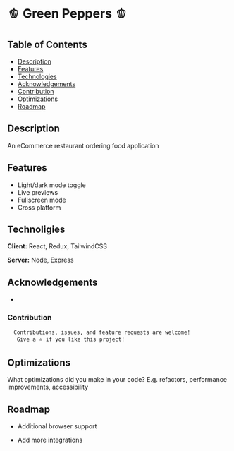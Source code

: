 # 🫑 Green Peppers 🫑

## Table of Contents
- [Description](#description)
- [Features](#features)
- [Technologies](#technoligies)
- [Acknowledgements](#acknowledgements)
- [Contribution](#contribution)
- [Optimizations](#optimizations)
- [Roadmap](#roadmap)

## Description
An eCommerce restaurant ordering food application

## Features

- Light/dark mode toggle
- Live previews
- Fullscreen mode
- Cross platform


## Technoligies

**Client:** React, Redux, TailwindCSS

**Server:** Node, Express


## Acknowledgements

 - 

### Contribution
```
  Contributions, issues, and feature requests are welcome!
   Give a ⭐️ if you like this project!
```

## Optimizations

What optimizations did you make in your code? E.g. refactors, performance improvements, accessibility


## Roadmap

- Additional browser support

- Add more integrations
